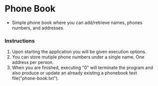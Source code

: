 # Phone Book
- Simple phone book where you can add/retrieve names, phones numbers, and addresses.

### Instructions
1) Upon starting the application you will be given execution options.
2) You can store mutiple phone numbers under a single name. One address per person.
3) When you are finished, executing "0" will terminate the program and also produce or update an already existing a phonebook text file("phone-book.txt").

